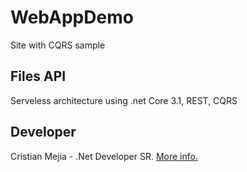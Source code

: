 # WebAppDemo

Site with CQRS sample

## Files API

Serveless architecture using .net Core 3.1, REST, CQRS


## Developer
Cristian Mejia - .Net Developer SR. [More info.](https://linktr.ee/cristianm009)
